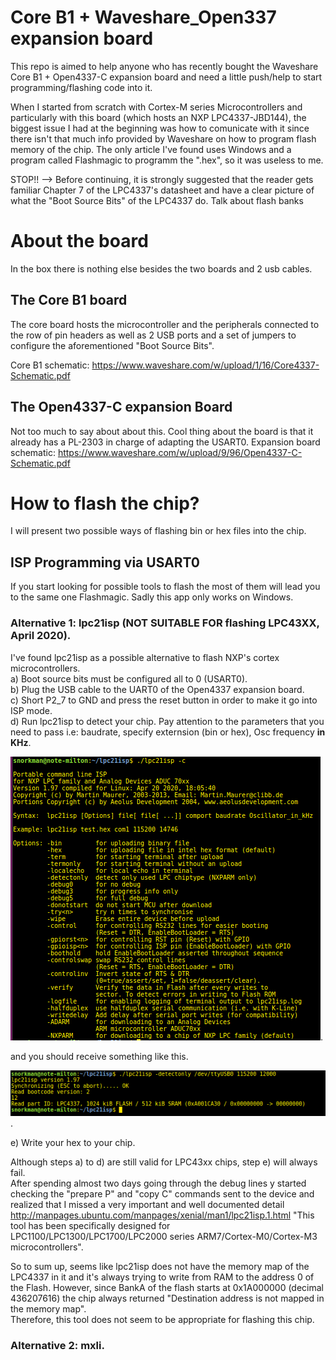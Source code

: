 # Core B1 + Waveshare_Open337 expansion board
This repo is aimed to help anyone who has recently bought the Waveshare Core B1 + Open4337-C expansion board and need a little push/help to start programming/flashing code into it.

When I started from scratch with Cortex-M series Microcontrollers and particularly with this board (which hosts an NXP LPC4337-JBD144), the biggest issue I had at the beginning was how to comunicate with it since there isn't that much info provided by Waveshare on how to program flash memory of the chip. The only article I've found uses Windows and a program called Flashmagic to programm the ".hex", so it was useless to me.

STOP!! --> Before continuing, it is strongly suggested that the reader gets familiar Chapter 7 of the LPC4337's datasheet and have a clear picture of what the "Boot Source Bits" of the LPC4337 do.
Talk about flash banks

# About the board

In the box there is nothing else besides the two boards and 2 usb cables.

## The Core B1 board
The core board hosts the microcontroller and the peripherals connected to the row of pin headers as well as 2 USB ports and a set of jumpers to configure the aforementioned "Boot Source Bits".

Core B1 schematic: https://www.waveshare.com/w/upload/1/16/Core4337-Schematic.pdf

## The Open4337-C expansion Board
Not too much to say about about this. Cool thing about the board is that it already has a PL-2303 in charge of adapting the USART0.
Expansion board schematic: https://www.waveshare.com/w/upload/9/96/Open4337-C-Schematic.pdf

# How to flash the chip?
I will present two possible ways of flashing bin or hex files into the chip.

## ISP Programming via USART0
If you start looking for possible tools to flash the most of them will lead you to the same one Flashmagic. Sadly this app only works on Windows.
### Alternative 1: lpc21isp (NOT SUITABLE FOR flashing LPC43XX, April 2020). 
I've found lpc21isp as a possible alternative to flash NXP's cortex microcontrollers.  
a) Boot source bits must be configured all to 0 (USART0).  
b) Plug the USB cable to the UART0 of the Open4337 expansion board.  
c) Short P2_7 to GND and press the reset button in order to make it go into ISP mode.  
d) Run lpc21isp to detect your chip. Pay attention to the parameters that you need to pass i.e: baudrate, specify externsion (bin or hex), Osc frequency **in KHz**.


![lpcmanual](https://github.com/snorkman88/Waveshare_Open337/blob/master/lpcmanual.png).  

and you should receive something like this.   

![detectonly](https://github.com/snorkman88/Waveshare_Open337/blob/master/detectonly.png).  


e) Write your hex to your chip. 

Although steps a) to d) are still valid for LPC43xx chips, step e) will always fail.  
After spending almost two days going through the debug lines y started checking the "prepare P" and "copy C" commands sent to the device and realized that I missed a very important and well documented detail http://manpages.ubuntu.com/manpages/xenial/man1/lpc21isp.1.html
"This tool has been specifically designed for LPC1100/LPC1300/LPC1700/LPC2000 series ARM7/Cortex-M0/Cortex-M3 microcontrollers".  

So to sum up, seems like lpc21isp does not have the memory map of the LPC4337 in it and it's always trying to write from RAM to the address 0 of the Flash. However, since BankA of the flash starts at 0x1A000000 (decimal 436207616) the chip always returned "Destination address is not mapped in the memory map".  
Therefore, this tool does not seem to be appropriate for flashing this chip.  


### Alternative 2: mxli. 

